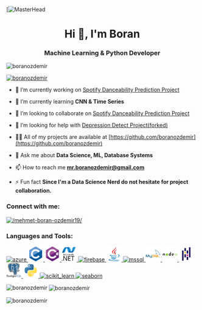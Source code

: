 [![MasterHead](https://tr.pinterest.com/pin/703898616732842781/)

<h1 align="center">Hi 👋, I'm Boran</h1>
<h3 align="center">Machine Learning & Python Developer</h3>

<p align="left"> <img src="https://komarev.com/ghpvc/?username=boranozdemir&label=Profile%20views&color=0e75b6&style=flat" alt="boranozdemir" /> </p>

<p align="left"> <a href="https://github.com/ryo-ma/github-profile-trophy"><img src="https://github-profile-trophy.vercel.app/?username=boranozdemir" alt="boranozdemir" /></a> </p>

- 🔭 I’m currently working on [Spotify Danceability Prediction Project](https://github.com/boranozdemir/Spotify-Danceability-Prediction)

- 🌱 I’m currently learning **CNN & Time Series**

- 👯 I’m looking to collaborate on [Spotify Danceability Prediction Project](https://github.com/boranozdemir/Spotify-Danceability-Prediction)

- 🤝 I’m looking for help with [Depression Detect Project(forked)](https://github.com/boranozdemir/depression-detect)

- 👨‍💻 All of my projects are available at [https://github.com/boranozdemir](https://github.com/boranozdemir)

- 💬 Ask me about **Data Science, ML, Database Systems**

- 📫 How to reach me **mr.boranozdemir@gmail.com**

- ⚡ Fun fact **Since I'm a Data Science Nerd do not hesitate for project collaboration.**

<h3 align="left">Connect with me:</h3>
<p align="left">
<a href="https://linkedin.com/in//mehmet-boran-ozdemir19/" target="blank"><img align="center" src="https://raw.githubusercontent.com/rahuldkjain/github-profile-readme-generator/master/src/images/icons/Social/linked-in-alt.svg" alt="/mehmet-boran-ozdemir19/" height="30" width="40" /></a>
</p>

<h3 align="left">Languages and Tools:</h3>
<p align="left"> <a href="https://azure.microsoft.com/en-in/" target="_blank" rel="noreferrer"> <img src="https://www.vectorlogo.zone/logos/microsoft_azure/microsoft_azure-icon.svg" alt="azure" width="40" height="40"/> </a> <a href="https://www.cprogramming.com/" target="_blank" rel="noreferrer"> <img src="https://raw.githubusercontent.com/devicons/devicon/master/icons/c/c-original.svg" alt="c" width="40" height="40"/> </a> <a href="https://www.w3schools.com/cs/" target="_blank" rel="noreferrer"> <img src="https://raw.githubusercontent.com/devicons/devicon/master/icons/csharp/csharp-original.svg" alt="csharp" width="40" height="40"/> </a> <a href="https://dotnet.microsoft.com/" target="_blank" rel="noreferrer"> <img src="https://raw.githubusercontent.com/devicons/devicon/master/icons/dot-net/dot-net-original-wordmark.svg" alt="dotnet" width="40" height="40"/> </a> <a href="https://firebase.google.com/" target="_blank" rel="noreferrer"> <img src="https://www.vectorlogo.zone/logos/firebase/firebase-icon.svg" alt="firebase" width="40" height="40"/> </a> <a href="https://www.java.com" target="_blank" rel="noreferrer"> <img src="https://raw.githubusercontent.com/devicons/devicon/master/icons/java/java-original.svg" alt="java" width="40" height="40"/> </a> <a href="https://www.microsoft.com/en-us/sql-server" target="_blank" rel="noreferrer"> <img src="https://www.svgrepo.com/show/303229/microsoft-sql-server-logo.svg" alt="mssql" width="40" height="40"/> </a> <a href="https://www.mysql.com/" target="_blank" rel="noreferrer"> <img src="https://raw.githubusercontent.com/devicons/devicon/master/icons/mysql/mysql-original-wordmark.svg" alt="mysql" width="40" height="40"/> </a> <a href="https://nodejs.org" target="_blank" rel="noreferrer"> <img src="https://raw.githubusercontent.com/devicons/devicon/master/icons/nodejs/nodejs-original-wordmark.svg" alt="nodejs" width="40" height="40"/> </a> <a href="https://pandas.pydata.org/" target="_blank" rel="noreferrer"> <img src="https://raw.githubusercontent.com/devicons/devicon/2ae2a900d2f041da66e950e4d48052658d850630/icons/pandas/pandas-original.svg" alt="pandas" width="40" height="40"/> </a> <a href="https://www.postgresql.org" target="_blank" rel="noreferrer"> <img src="https://raw.githubusercontent.com/devicons/devicon/master/icons/postgresql/postgresql-original-wordmark.svg" alt="postgresql" width="40" height="40"/> </a> <a href="https://www.python.org" target="_blank" rel="noreferrer"> <img src="https://raw.githubusercontent.com/devicons/devicon/master/icons/python/python-original.svg" alt="python" width="40" height="40"/> </a> <a href="https://scikit-learn.org/" target="_blank" rel="noreferrer"> <img src="https://upload.wikimedia.org/wikipedia/commons/0/05/Scikit_learn_logo_small.svg" alt="scikit_learn" width="40" height="40"/> </a> <a href="https://seaborn.pydata.org/" target="_blank" rel="noreferrer"> <img src="https://seaborn.pydata.org/_images/logo-mark-lightbg.svg" alt="seaborn" width="40" height="40"/> </a> </p>

<p><img align="left" src="https://github-readme-stats.vercel.app/api/top-langs?username=boranozdemir&show_icons=true&locale=en&layout=compact" alt="boranozdemir" /></p>

<p>&nbsp;<img align="center" src="https://github-readme-stats.vercel.app/api?username=boranozdemir&show_icons=true&locale=en" alt="boranozdemir" /></p>

<p><img align="center" src="https://github-readme-streak-stats.herokuapp.com/?user=boranozdemir&" alt="boranozdemir" /></p>
